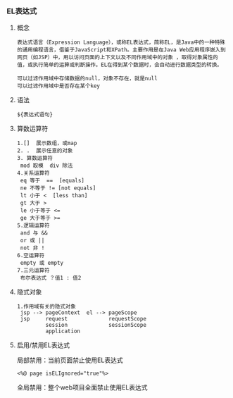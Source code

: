 ### EL表达式

1. 概念

   ```
   表达式语言（Expression Language），或称EL表达式，简称EL，是Java中的一种特殊的通用编程语言，借鉴于JavaScript和XPath。主要作用是在Java Web应用程序嵌入到网页（如JSP）中，用以访问页面的上下文以及不同作用域中的对象 ，取得对象属性的值，或执行简单的运算或判断操作。EL在得到某个数据时，会自动进行数据类型的转换。
   
   可以过滤作用域中存储数据的null，对象不存在，就是null
   可以过滤作用域中是否存在某个key
   ```

2. 语法

   ```
   ${表达式语句}
   ```

3. 算数运算符

   ```
   1.[]  展示数组，或map
   2. .  展示任意的对象
   3. 算数运算符
   	mod 取模  div 除法
   4.关系运算符
   	eq 等于  ==  [equals]
   	ne 不等于 != [not equals]
   	lt 小于 <  [less than]
   	gt 大于 >
   	le 小于等于 <=
   	ge 大于等于 >=
   5.逻辑运算符
   	and 与 &&
   	or 或 ||
   	not 非 !
   6.空运算符
   	empty 或 empty
   7.三元运算符
   	布尔表达式 ？值1 : 值2
   ```

4. 隐式对象

   ```
   1.作用域有关的隐式对象
   	jsp --> pageContext  el --> pageScope
   	jsp     request             requestScope
   			session				sessionScope
   			application			
   ```

5. 启用/禁用EL表达式

   局部禁用：当前页面禁止使用EL表达式

   ```
   <%@ page isELIgnored="true"%>
   ```

   全局禁用：整个web项目全面禁止使用EL表达式





